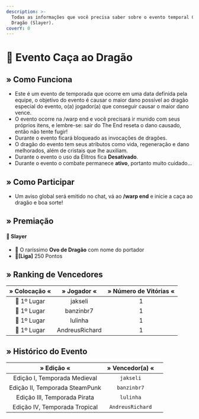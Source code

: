 ```yaml
---
description: >-
  Todas as informações que você precisa saber sobre o evento temporal Caça ao
  Dragão (Slayer).
coverY: 0
---
```


# 🐲 Evento Caça ao Dragão

## » Como Funciona

* Este é um evento de temporada que ocorre em uma data definida pela equipe, o objetivo do evento é causar o maior dano possível ao dragão especial do evento, o(a) jogador(a) que conseguir causar o maior dano vence.
* O evento ocorre na /warp end e você precisará ir munido com seus próprios itens, e lembre-se: sair do The End reseta o dano causado, então não tente fugir!
* Durante o evento ficará bloqueado as invocações de dragões.
* O dragão do evento tem seus atributos como vida, regeneração e dano melhorados, além de cristais que lhe auxiliam.
* Durante o evento o uso da Élitros fica **Desativado**.
* Durante o evento o combate permanece **ativo**, portanto muito cuidado...

## » Como Participar

* Um aviso global será emitido no chat, vá ao **/warp end** e inicie a caça ao dragão e boa sorte!

## » Premiação

#### 🥇 Slayer

* 🥚 O raríssimo **Ovo de Dragão** com nome do portador
* 💎**\[Liga]** 250 Pontos

## » Ranking de Vencedores

|  » Colocação «  |   » Jogador «  | » Número de Vitórias « |
| :-------------: | :------------: | :--------------------: |
| **🥇** 1º Lugar |     jakseli    |            1           |
|   🥇 1º Lugar   |    banzinbr7   |            1           |
|   🥇 1º Lugar   |     lulinha    |            1           |
|   🥇 1º Lugar   | AndreusRichard |            1           |

## » Histórico do Evento

|           » Edição «           |  » Vencedor(a) « |   |
| :----------------------------: | :--------------: | - |
|  Edição I, Temporada Medieval  |     `jakseli`    |   |
| Edição II, Temporada SteamPunk |    `banzinbr7`   |   |
|  Edição III, Temporada Pirata  |     `lulinha`    |   |
|  Edição IV, Temporada Tropical | `AndreusRichard` |   |
